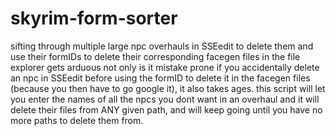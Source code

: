 # skyrim-form-sorter
sifting through multiple large npc overhauls in SSEedit to delete them and use their formIDs to delete their corresponding facegen files in the file explorer
gets arduous
not only is it mistake prone if you accidentally delete an npc in SSEedit before using the formID to delete it in the facegen files (because you then have to
go google it), it also takes ages.
this script will let you enter the names of all the npcs you dont want in an overhaul and it will delete their files from ANY given path, and will keep going until 
you have no more paths to delete them from.
